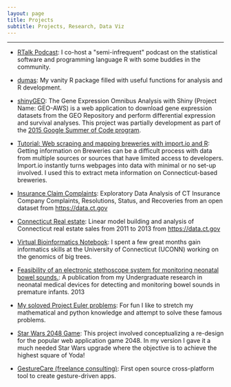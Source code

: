 ```yaml
---
layout: page
title: Projects
subtitle: Projects, Research, Data Viz
---
```


---------------

* [RTalk Podcast](http://rtalk.org/): I co-host a "semi-infrequent" podcast on the statistical software and programming language R with some buddies in the community. 

* [dumas](https://github.com/jasdumas/dumas): My vanity R package filled with useful functions for analysis and R development.

* [shinyGEO](http://jasdumas.github.io/shinyGEO/): The Gene Expression Omnibus Analysis with Shiny (Project Name: GEO-AWS) is a web application to download gene expression datasets from the GEO Repository and perform differential expression and survival analyses. This project was partially development as part of the [2015 Google Summer of Code program](http://www.google-melange.com/gsoc/project/details/google/gsoc2015/jasdumas/5668600916475904). 

* [Tutorial: Web scraping and mapping breweries with import.io and R](http://trendct.org/2016/03/18/tutorial-web-scraping-and-mapping-breweries-with-import-io-and-r/): Getting information on Breweries can be a difficult process with data from multiple sources or sources that have limited access to developers. Import.io instantly turns webpages into data with minimal or no set-up involved. I used this to extract meta information on Connecticut-based breweries. 

* [Insurance Claim Complaints](http://rpubs.com/jasdumas/eda-ct-insurance): Exploratory Data Analysis of CT Insurance Company Complaints, Resolutions, Status, and Recoveries from an open dataset from https://data.ct.gov

* [Connecticut Real estate](http://rpubs.com/jasdumas/ct-realestate): Linear model building and analysis of Connecticut real estate sales from 2011 to 2013 from https://data.ct.gov

* [Virtual Bioinformatics Notebook](https://github.com/jasdumas/DouglasFir): I spent a few great months gain informatics skills at the University of Connecticut (UCONN) working on the genomics of big trees. 

* [Feasibility of an electronic stethoscope system for monitoring neonatal bowel sounds.](http://www.ncbi.nlm.nih.gov/pubmed/24156174): A publication from my Undergraduate research in neonatal medical devices for detecting and monitoring bowel sounds in premature infants. 2013

* [My soloved Project Euler problems](https://github.com/jasdumas/LeonhardEuler): For fun I like to stretch my mathematical and python knowledge and attempt to solve these famous problems.

* [Star Wars 2048 Game](http://jasdumas.github.io/2048/): This project involved conceptualizing a re-design for the popular web application game 2048. In my version I gave it a much needed Star Wars upgrade where the objective is to achieve the highest square of Yoda!

* [GestureCare (freelance consulting)](http://www.gesturekit.com/labs/gesturecare/): First open source cross-platform tool to create gesture-driven apps.
